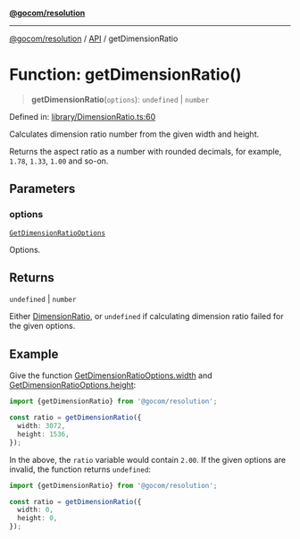 [**@gocom/resolution**](../README.md)

***

[@gocom/resolution](../README.md) / [API](../Public/API.md) / getDimensionRatio

# Function: getDimensionRatio()

> **getDimensionRatio**(`options`): `undefined` \| `number`

Defined in: [library/DimensionRatio.ts:60](https://github.com/gocom/resolution/blob/5c65a2bda59deaa4309e9b4550d818f10f297655/src/library/DimensionRatio.ts#L60)

Calculates dimension ratio number from the given width and height.

Returns the aspect ratio as a number with rounded decimals, for example, `1.78`, `1.33`, `1.00` and
so-on.

## Parameters

### options

[`GetDimensionRatioOptions`](../Options/API.GetDimensionRatioOptions.md)

Options.

## Returns

`undefined` \| `number`

Either [DimensionRatio](../Types/API.DimensionRatio.md), or `undefined` if calculating dimension ratio
failed for the given options.

## Example

Give the function [GetDimensionRatioOptions.width](../Options/API.GetDimensionRatioOptions.md#width) and [GetDimensionRatioOptions.height](../Options/API.GetDimensionRatioOptions.md#height):
```ts
import {getDimensionRatio} from '@gocom/resolution';

const ratio = getDimensionRatio({
  width: 3072,
  height: 1536,
});
```
In the above, the `ratio` variable would contain `2.00`. If the given options are invalid, the function
returns `undefined`:
```ts
import {getDimensionRatio} from '@gocom/resolution';

const ratio = getDimensionRatio({
  width: 0,
  height: 0,
});
```
